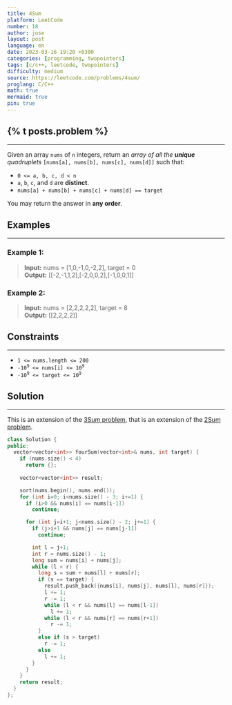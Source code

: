 ```yaml
---
title: 4Sum
platform: LeetCode
number: 18
author: jose
layout: post
language: en
date: 2023-03-16 19:20 +0300
categories: [programming, twopointers]
tags: [c/c++, leetcode, twopointers]
difficulty: medium
source: https://leetcode.com/problems/4sum/
proglang: C/C++
math: true
mermaid: true
pin: true
---
```

## {% t posts.problem %}
---
Given an array `nums` of `n` integers, return an *array of all the **unique** quadruplets* `[nums[a], nums[b], nums[c], nums[d]]` such that:  

* `0 <= a, b, c, d < n`  
* `a`, `b`, `c`, and `d` are **distinct**.  
* `nums[a] + nums[b] + nums[c] + nums[d] == target`  

You may return the answer in **any order**.  

## Examples
---
### **Example 1:**  
>**Input:** nums = [1,0,-1,0,-2,2], target = 0  
>**Output:** [[-2,-1,1,2],[-2,0,0,2],[-1,0,0,1]]  
  
### **Example 2:**  
>**Input:** nums = [2,2,2,2,2], target = 8  
>**Output:** [[2,2,2,2]]  

## Constraints
---
- `1 <= nums.length <= 200`  
- <code>-10<sup>9</sup> <= nums[i] <= 10<sup>9</sup></code>  
- <code>-10<sup>9</sup> <= target <= 10<sup>9</sup></code>  

## Solution
---
This is an extension of the [3Sum problem](../leetcode-15-3sum), that is an extension of the [2Sum problem](../../02/leetcode-1-two-sum/).

```c++
class Solution {
public:
  vector<vector<int>> fourSum(vector<int>& nums, int target) {
    if (nums.size() < 4)
      return {};
    
    vector<vector<int>> result;

    sort(nums.begin(), nums.end());
    for (int i=0; i<nums.size() - 3; i+=1) {
      if (i>0 && nums[i] == nums[i-1])
        continue;

      for (int j=i+1; j<nums.size() - 2; j+=1) {
        if (j>i+1 && nums[j] == nums[j-1])
          continue;

        int l = j+1;
        int r = nums.size() - 1;
        long sum = nums[i] + nums[j];
        while (l < r) {
          long s = sum + nums[l] + nums[r];
          if (s == target) {
            result.push_back({nums[i], nums[j], nums[l], nums[r]});
            l += 1;
            r -= 1;
            while (l < r && nums[l] == nums[l-1])
              l += 1;
            while (l < r && nums[r] == nums[r+1])
              r -= 1;
          }
          else if (s > target)
            r -= 1;
          else
            l += 1;
        }
      }
    }
    return result;
  }
};
```
